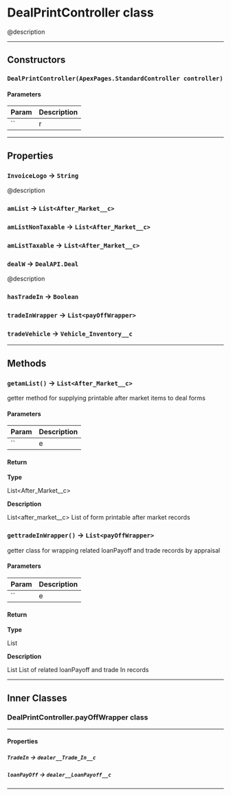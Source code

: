# DealPrintController class

@description

---
## Constructors
### `DealPrintController(ApexPages.StandardController controller)`
#### Parameters
|Param|Description|
|-----|-----------|
|`` | r |

---
## Properties

### `InvoiceLogo` → `String`

@description

### `amList` → `List<After_Market__c>`

### `amListNonTaxable` → `List<After_Market__c>`

### `amListTaxable` → `List<After_Market__c>`

### `dealW` → `DealAPI.Deal`

@description

### `hasTradeIn` → `Boolean`

### `tradeInWrapper` → `List<payOffWrapper>`

### `tradeVehicle` → `Vehicle_Inventory__c`

---
## Methods
### `getamList()` → `List<After_Market__c>`

getter method for supplying printable after market items to deal forms

#### Parameters
|Param|Description|
|-----|-----------|
|`` | e |

#### Return

**Type**

List<After_Market__c>

**Description**

List<after_market__c> List of form printable after market records

### `gettradeInWrapper()` → `List<payOffWrapper>`

getter class for wrapping related  loanPayoff and trade records by appraisal

#### Parameters
|Param|Description|
|-----|-----------|
|`` | e |

#### Return

**Type**

List<payOffWrapper>

**Description**

List<payOffWrapper> List of related loanPayoff and trade In records

---
## Inner Classes

### DealPrintController.payOffWrapper class
---
#### Properties

##### `TradeIn` → `dealer__Trade_In__c`

##### `loanPayOff` → `dealer__LoanPayoff__c`

---
